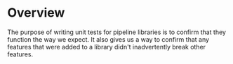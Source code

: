 # Overview

The purpose of writing unit tests for pipeline libraries is to confirm that they function the way we expect.
It also gives us a way to confirm that any features that were added to a library didn't inadvertently break other features.
